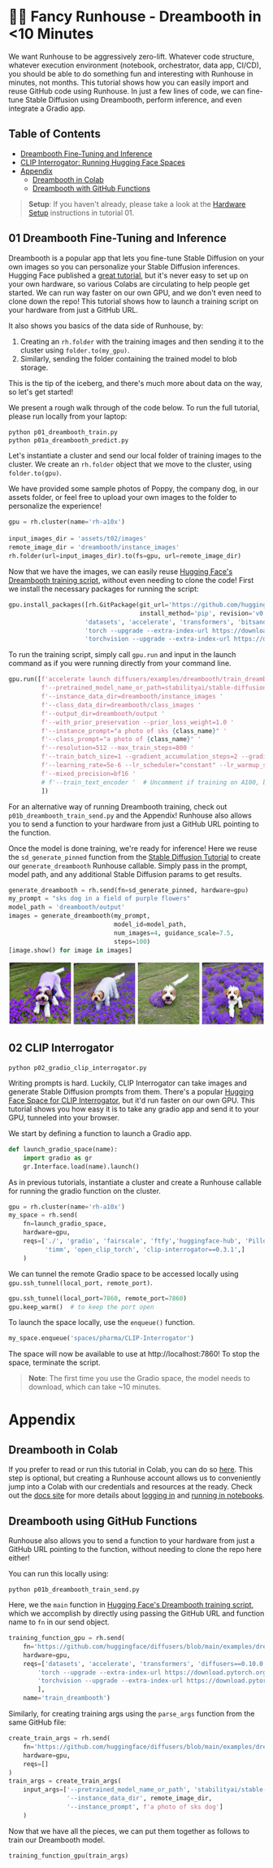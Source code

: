 # 🧑‍🎨 Fancy Runhouse - Dreambooth in <10 Minutes

We want Runhouse to be aggressively zero-lift. Whatever code
structure, whatever execution environment (notebook, 
orchestrator, data app, CI/CD), you should be able to do something fun
and interesting with Runhouse in minutes, not months. This tutorial
shows how you can easily import and reuse GitHub code using Runhouse.
In just a few lines of code, we can fine-tune Stable Diffusion using
Dreambooth, perform inference, and even integrate a Gradio app.

## Table of Contents
- [Dreambooth Fine-Tuning and Inference](#01-dreambooth-fine-tuning-and-inference)
- [CLIP Interrogator: Running Hugging Face Spaces](#02-clip-interrogator)
- [Appendix](#appendix)
    - [Dreambooth in Colab](#dreambooth-in-colab)
    - [Dreambooth with GitHub Functions](#dreambooth-using-github-functions)

> **Setup**:
If you haven't already, please take a look at the 
[Hardware Setup](../t01_Stable_Diffusion/README.md#00-hardware-setup) instructions in tutorial 01.

## 01 Dreambooth Fine-Tuning and Inference

Dreambooth is a popular app that lets you fine-tune Stable Diffusion on your
own images so you can personalize your Stable Diffusion inferences.
Hugging Face published a [great tutorial](https://huggingface.co/blog/dreambooth),
but it's never easy to set up on your own hardware, so various Colabs are circulating
to help people get started. We can run way faster on our own GPU, and we don't even 
need to clone down the repo! This tutorial shows how to launch a training script on your
hardware from just a GitHub URL. 

It also shows you basics of the data side of Runhouse, by:
1) Creating an `rh.folder` with the training images and then sending it to the
cluster using `folder.to(my_gpu)`. 
2) Similarly, sending the folder containing the trained model to blob storage.

This is the tip of the iceberg, and there's much more about data on the way, so
let's get started!

We present a rough walk through of the code below.
To run the full tutorial, please run locally from your laptop:
```commandline
python p01_dreambooth_train.py
python p01a_dreambooth_predict.py
```

Let's instantiate a cluster and send our local folder of training images to the
cluster. We create an `rh.folder` object that we move to the cluster, using
`folder.to(gpu)`.

We have provided some sample photos of Poppy, the company dog, in our assets folder,
or feel free to upload your own images to the folder to personalize the experience!

```python
gpu = rh.cluster(name='rh-a10x')

input_images_dir = 'assets/t02/images'
remote_image_dir = 'dreambooth/instance_images'
rh.folder(url=input_images_dir).to(fs=gpu, url=remote_image_dir)
```

Now that we have the images, we can easily reuse
[Hugging Face's Dreambooth training script](https://github.com/huggingface/diffusers/blob/main/examples/dreambooth/train_dreambooth.py),
without even needing to clone the code! First we install the necessary packages for running the script:

```python
gpu.install_packages([rh.GitPackage(git_url='https://github.com/huggingface/diffusers.git',
                                    install_method='pip', revision='v0.11.1'),
                     'datasets', 'accelerate', 'transformers', 'bitsandbytes',
                     'torch --upgrade --extra-index-url https://download.pytorch.org/whl/cu117',
                     'torchvision --upgrade --extra-index-url https://download.pytorch.org/whl/cu117'])
```

To run the training script, simply call `gpu.run` and input in the launch command as if you were
running directly from your command line.

```python
gpu.run([f'accelerate launch diffusers/examples/dreambooth/train_dreambooth.py '
         f'--pretrained_model_name_or_path=stabilityai/stable-diffusion-2-base '
         f'--instance_data_dir=dreambooth/instance_images '
         f'--class_data_dir=dreambooth/class_images '
         f'--output_dir=dreambooth/output '
         f'--with_prior_preservation --prior_loss_weight=1.0 '
         f'--instance_prompt="a photo of sks {class_name}" '
         f'--class_prompt="a photo of {class_name}" '
         f'--resolution=512 --max_train_steps=800 '
         f'--train_batch_size=1 --gradient_accumulation_steps=2 --gradient_checkpointing --use_8bit_adam '
         f'--learning_rate=5e-6 --lr_scheduler="constant" --lr_warmup_steps=0 --num_class_images=200 '
         f'--mixed_precision=bf16 '
         # f'--train_text_encoder '  # Uncomment if training on A100, but too heavy for A10G (AWS)
         ])
```

For an alternative way of running Dreambooth training, check out `p01b_dreambooth_train_send.py` and 
the Appendix! Runhouse also allows you to send a function to your hardware from just a GitHub URL 
pointing to the function.

Once the model is done training, we're ready for inference! Here we reuse the
`sd_generate_pinned` function from the [Stable Diffusion Tutorial](../t01_Stable_Diffusion/)
to create our `generate_dreambooth` Runhouse callable. Simply pass in the
prompt, model path, and any additional Stable Diffusion params to get results.

```python
generate_dreambooth = rh.send(fn=sd_generate_pinned, hardware=gpu)
my_prompt = "sks dog in a field of purple flowers"
model_path = 'dreambooth/output'
images = generate_dreambooth(my_prompt,
                             model_id=model_path,
                             num_images=4, guidance_scale=7.5,
                             steps=100)
[image.show() for image in images]
```

![](../assets/t02/p01a_output.png)

## 02 CLIP Interrogator
```commandline
python p02_gradio_clip_interrogator.py
```

Writing prompts is hard. Luckily, CLIP Interrogator can take images and generate
Stable Diffusion prompts from them. There's a popular [Hugging Face Space for CLIP 
Interrogator](https://huggingface.co/spaces/pharma/CLIP-Interrogator), but it'd run 
faster on our own GPU. This tutorial shows you how easy it is to take any gradio app 
and send it to your GPU, tunneled into your browser.

We start by defining a function to launch a Gradio app.

```python
def launch_gradio_space(name):
    import gradio as gr
    gr.Interface.load(name).launch()
```

As in previous tutorials, instantiate a cluster and create a Runhouse callable for
running the gradio function on the cluster.

```python
gpu = rh.cluster(name='rh-a10x')
my_space = rh.send(
    fn=launch_gradio_space,
    hardware=gpu,
    reqs=['./', 'gradio', 'fairscale', 'ftfy','huggingface-hub', 'Pillow', 
          'timm', 'open_clip_torch', 'clip-interrogator==0.3.1',]
    )
```

We can tunnel the remote Gradio space to be accessed locally using
`gpu.ssh_tunnel(local_port, remote_port)`. 

```python
gpu.ssh_tunnel(local_port=7860, remote_port=7860)
gpu.keep_warm()  # to keep the port open
```

To launch the space locally, use the `enqueue()` function.

```python
my_space.enqueue('spaces/pharma/CLIP-Interrogator')
```

The space will now be available to use at http://localhost:7860!
To stop the space, terminate the script.

>**Note**:
The first time you use the Gradio space, the model needs to download, which can
take ~10 minutes.


# Appendix

## Dreambooth in Colab

If you prefer to read or run this tutorial in Colab, you can do so 
[here](https://colab.research.google.com/github/run-house/tutorials/blob/main/t02_Dreambooth/x01_colab_dreambooth.ipynb).
This step is optional, but creating a Runhouse account allows us to 
conveniently jump into a Colab with our credentials and resources at the ready.
Check out the [docs site](https://runhouse-docs.readthedocs-hosted.com/en/latest/index.html) for more details about
[logging in](https://runhouse-docs.readthedocs-hosted.com/en/latest/overview/accessibility.html#secrets-and-logging-in-out) and
[running in notebooks](https://runhouse-docs.readthedocs-hosted.com/en/latest/overview/notebooks.html).

## Dreambooth using GitHub Functions

Runhouse also allows you to send a function to your hardware from just a GitHub URL pointing to the function,
without needing to clone the repo here either!

You can run this locally using:
```commandline
python p01b_dreambooth_train_send.py
```

Here, we the `main` function in 
[Hugging Face's Dreambooth training script](https://github.com/huggingface/diffusers/blob/main/examples/dreambooth/train_dreambooth.py),
which we accomplish by directly using passing the GitHub URL and function
name to `fn` in our send object.

```python
training_function_gpu = rh.send(
    fn='https://github.com/huggingface/diffusers/blob/main/examples/dreambooth/train_dreambooth.py:main',
    hardware=gpu,
    reqs=['datasets', 'accelerate', 'transformers', 'diffusers==0.10.0',
        'torch --upgrade --extra-index-url https://download.pytorch.org/whl/cu117',
        'torchvision --upgrade --extra-index-url https://download.pytorch.org/whl/cu117'
        ],
    name='train_dreambooth')
```

Similarly, for creating training args using the `parse_args` function from the
same GitHub file:
```python
create_train_args = rh.send(
    fn='https://github.com/huggingface/diffusers/blob/main/examples/dreambooth/train_dreambooth.py:parse_args',
    hardware=gpu,
    reqs=[]
)
train_args = create_train_args(
    input_args=['--pretrained_model_name_or_path', 'stabilityai/stable-diffusion-2-base',
                '--instance_data_dir', remote_image_dir,
                '--instance_prompt', f'a photo of sks dog']
    )
```

Now that we have all the pieces, we can put them together as follows to train
our Dreambooth model.

```python
training_function_gpu(train_args)